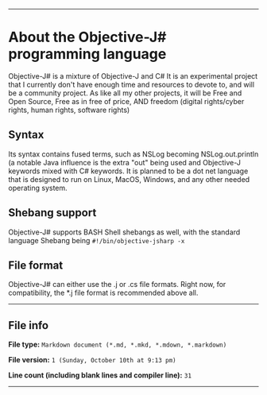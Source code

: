 
***

# About the Objective-J# programming language

Objective-J# is a mixture of Objective-J and C# It is an experimental project that I currently don't have enough time and resources to devote to, and will be a community project. As like all my other projects, it will be Free and Open Source, Free as in free of price, AND freedom (digital rights/cyber rights, human rights, software rights)

## Syntax

Its syntax contains fused terms, such as NSLog becoming NSLog.out.println (a notable Java influence is the extra "out" being used and Objective-J keywords mixed with C# keywords. It is planned to be a dot net language that is designed to run on Linux, MacOS, Windows, and any other needed operating system. 

## Shebang support

Objective-J# supports BASH Shell shebangs as well, with the standard language Shebang being `#!/bin/objective-jsharp -x`

## File format

Objective-J# can either use the .j or .cs file formats. Right now, for compatibility, the *.j file format is recommended above all.

***

## File info

**File type:** `Markdown document (*.md, *.mkd, *.mdown, *.markdown)`

**File version:** `1 (Sunday, October 10th at 9:13 pm)`

**Line count (including blank lines and compiler line):** `31`

***

